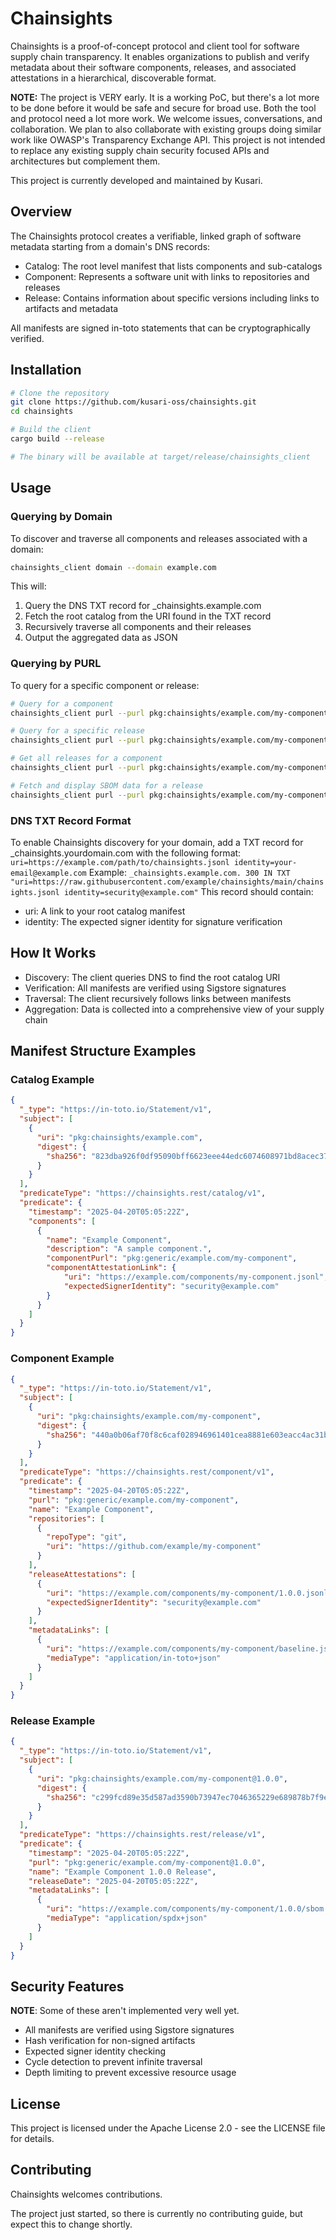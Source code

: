 # Chainsights

Chainsights is a proof-of-concept protocol and client tool for software supply chain transparency. It enables organizations to publish and verify metadata about their software components, releases, and associated attestations in a hierarchical, discoverable format.

**NOTE:** The project is VERY early. It is a working PoC, but there's a lot more to be done before it would be safe and secure for broad use. Both the tool and protocol need a lot more work. We welcome issues, conversations, and collaboration. We plan to also collaborate with existing groups doing similar work like OWASP's Transparency Exchange API. This project is not intended to replace any existing supply chain security focused APIs and architectures but complement them.

This project is currently developed and maintained by Kusari.

## Overview

The Chainsights protocol creates a verifiable, linked graph of software metadata starting from a domain's DNS records:

- Catalog: The root level manifest that lists components and sub-catalogs
- Component: Represents a software unit with links to repositories and releases
- Release: Contains information about specific versions including links to artifacts and metadata

All manifests are signed in-toto statements that can be cryptographically verified.

## Installation

```bash
# Clone the repository
git clone https://github.com/kusari-oss/chainsights.git
cd chainsights

# Build the client
cargo build --release

# The binary will be available at target/release/chainsights_client
```

## Usage

### Querying by Domain

To discover and traverse all components and releases associated with a domain:

```bash
chainsights_client domain --domain example.com
```

This will:

1. Query the DNS TXT record for _chainsights.example.com
2. Fetch the root catalog from the URI found in the TXT record
3. Recursively traverse all components and their releases
4. Output the aggregated data as JSON

### Querying by PURL

To query for a specific component or release:

```bash
# Query for a component
chainsights_client purl --purl pkg:chainsights/example.com/my-component

# Query for a specific release
chainsights_client purl --purl pkg:chainsights/example.com/my-component@1.0.0

# Get all releases for a component
chainsights_client purl --purl pkg:chainsights/example.com/my-component --all-releases

# Fetch and display SBOM data for a release
chainsights_client purl --purl pkg:chainsights/example.com/my-component@1.0.0 --fetch-sbom application/spdx+json
```

### DNS TXT Record Format

To enable Chainsights discovery for your domain, add a TXT record for _chainsights.yourdomain.com with the following format:
`uri=https://example.com/path/to/chainsights.jsonl identity=your-email@example.com`
Example:
`_chainsights.example.com. 300 IN TXT "uri=https://raw.githubusercontent.com/example/chainsights/main/chainsights.jsonl identity=security@example.com"`
This record should contain:

- uri: A link to your root catalog manifest
- identity: The expected signer identity for signature verification

## How It Works

- Discovery: The client queries DNS to find the root catalog URI
- Verification: All manifests are verified using Sigstore signatures
- Traversal: The client recursively follows links between manifests
- Aggregation: Data is collected into a comprehensive view of your supply chain

## Manifest Structure Examples

### Catalog Example

```json
{
  "_type": "https://in-toto.io/Statement/v1",
  "subject": [
    {
      "uri": "pkg:chainsights/example.com",
      "digest": {
        "sha256": "823dba926f0df95090bff6623eee44edc6074608971bd8acec37839e2f7ef1c3"
      }
    }
  ],
  "predicateType": "https://chainsights.rest/catalog/v1",
  "predicate": {
    "timestamp": "2025-04-20T05:05:22Z",
    "components": [
      {
        "name": "Example Component",
        "description": "A sample component.",
        "componentPurl": "pkg:generic/example.com/my-component",
        "componentAttestationLink": {
            "uri": "https://example.com/components/my-component.jsonl",
            "expectedSignerIdentity": "security@example.com"
        }
      }
    ]
  }
}
```

### Component Example

```json
{
  "_type": "https://in-toto.io/Statement/v1",
  "subject": [
    {
      "uri": "pkg:chainsights/example.com/my-component",
      "digest": {
        "sha256": "440a0b06af70f8c6caf028946961401cea8881e603eacc4ac31b808ec312e30f"
      }
    }
  ],
  "predicateType": "https://chainsights.rest/component/v1",
  "predicate": {
    "timestamp": "2025-04-20T05:05:22Z",
    "purl": "pkg:generic/example.com/my-component",
    "name": "Example Component",
    "repositories": [
      {
        "repoType": "git",
        "uri": "https://github.com/example/my-component"
      }
    ],
    "releaseAttestations": [
      {
        "uri": "https://example.com/components/my-component/1.0.0.jsonl",
        "expectedSignerIdentity": "security@example.com"
      }
    ],
    "metadataLinks": [
      {
        "uri": "https://example.com/components/my-component/baseline.jsonl",
        "mediaType": "application/in-toto+json"
      }
    ]
  }
}
```

### Release Example

```json
{
  "_type": "https://in-toto.io/Statement/v1",
  "subject": [
    {
      "uri": "pkg:chainsights/example.com/my-component@1.0.0",
      "digest": {
        "sha256": "c299fcd89e35d587ad3590b73947ec7046365229e689878b7f9e96497549e7f9"
      }
    }
  ],
  "predicateType": "https://chainsights.rest/release/v1",
  "predicate": {
    "timestamp": "2025-04-20T05:05:22Z",
    "purl": "pkg:generic/example.com/my-component@1.0.0",
    "name": "Example Component 1.0.0 Release",
    "releaseDate": "2025-04-20T05:05:22Z",
    "metadataLinks": [
      {
        "uri": "https://example.com/components/my-component/1.0.0/sbom.spdx.json",
        "mediaType": "application/spdx+json"
      }
    ]
  }
}
```

## Security Features

**NOTE**: Some of these aren't implemented very well yet.

- All manifests are verified using Sigstore signatures
- Hash verification for non-signed artifacts
- Expected signer identity checking
- Cycle detection to prevent infinite traversal
- Depth limiting to prevent excessive resource usage

## License

This project is licensed under the Apache License 2.0 - see the LICENSE file for details.

## Contributing

Chainsights welcomes contributions.

The project just started, so there is currently no contributing guide, but expect this to change shortly.
